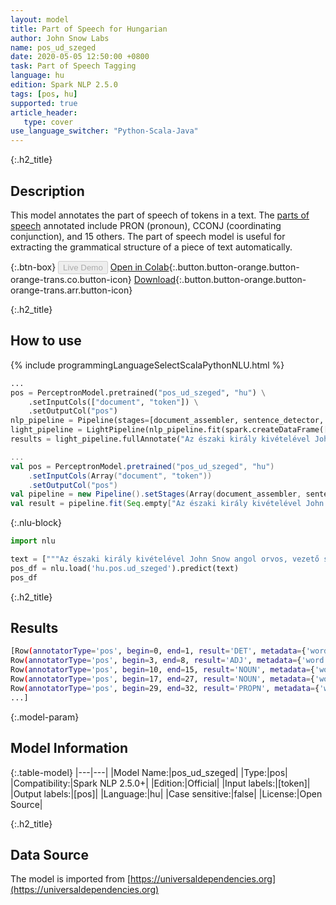 ```yaml
---
layout: model
title: Part of Speech for Hungarian
author: John Snow Labs
name: pos_ud_szeged
date: 2020-05-05 12:50:00 +0800
task: Part of Speech Tagging
language: hu
edition: Spark NLP 2.5.0
tags: [pos, hu]
supported: true
article_header:
   type: cover
use_language_switcher: "Python-Scala-Java"
---
```


{:.h2_title}
## Description
This model annotates the part of speech of tokens in a text. The [parts of speech](https://universaldependencies.org/u/pos/) annotated include PRON (pronoun), CCONJ (coordinating conjunction), and 15 others. The part of speech model is useful for extracting the grammatical structure of a piece of text automatically.

{:.btn-box}
<button class="button button-orange" disabled>Live Demo</button>
[Open in Colab](https://githubtocolab.com/JohnSnowLabs/spark-nlp-workshop/blob/2da56c087da53a2fac1d51774d49939e05418e57/tutorials/Certification_Trainings/Public/6.Playground_DataFrames.ipynb){:.button.button-orange.button-orange-trans.co.button-icon}
[Download](https://s3.amazonaws.com/auxdata.johnsnowlabs.com/public/models/pos_ud_szeged_hu_2.5.0_2.4_1588671966774.zip){:.button.button-orange.button-orange-trans.arr.button-icon}

{:.h2_title}
## How to use 

<div class="tabs-box" markdown="1">

{% include programmingLanguageSelectScalaPythonNLU.html %}

```python
...
pos = PerceptronModel.pretrained("pos_ud_szeged", "hu") \
    .setInputCols(["document", "token"]) \
    .setOutputCol("pos")
nlp_pipeline = Pipeline(stages=[document_assembler, sentence_detector, tokenizer, pos])
light_pipeline = LightPipeline(nlp_pipeline.fit(spark.createDataFrame([['']]).toDF("text")))
results = light_pipeline.fullAnnotate("Az északi király kivételével John Snow angol orvos, vezető szerepet játszik az érzéstelenítés és az orvosi higiénia fejlesztésében.")
```

```scala
...
val pos = PerceptronModel.pretrained("pos_ud_szeged", "hu")
    .setInputCols(Array("document", "token"))
    .setOutputCol("pos")
val pipeline = new Pipeline().setStages(Array(document_assembler, sentence_detector, tokenizer, pos))
val result = pipeline.fit(Seq.empty["Az északi király kivételével John Snow angol orvos, vezető szerepet játszik az érzéstelenítés és az orvosi higiénia fejlesztésében."].toDS.toDF("text")).transform(data)
```

{:.nlu-block}
```python
import nlu

text = ["""Az északi király kivételével John Snow angol orvos, vezető szerepet játszik az érzéstelenítés és az orvosi higiénia fejlesztésében."""]
pos_df = nlu.load('hu.pos.ud_szeged').predict(text)
pos_df
```

</div>

{:.h2_title}
## Results

```bash
[Row(annotatorType='pos', begin=0, end=1, result='DET', metadata={'word': 'Az'}),
Row(annotatorType='pos', begin=3, end=8, result='ADJ', metadata={'word': 'északi'}),
Row(annotatorType='pos', begin=10, end=15, result='NOUN', metadata={'word': 'király'}),
Row(annotatorType='pos', begin=17, end=27, result='NOUN', metadata={'word': 'kivételével'}),
Row(annotatorType='pos', begin=29, end=32, result='PROPN', metadata={'word': 'John'}),
...]
```

{:.model-param}
## Model Information

{:.table-model}
|---|---|
|Model Name:|pos_ud_szeged|
|Type:|pos|
|Compatibility:|Spark NLP 2.5.0+|
|Edition:|Official|
|Input labels:|[token]|
|Output labels:|[pos]|
|Language:|hu|
|Case sensitive:|false|
|License:|Open Source|

{:.h2_title}
## Data Source
The model is imported from [https://universaldependencies.org](https://universaldependencies.org)
